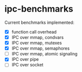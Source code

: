 # ipc-benchmarks

Current benchmarks implemented:
 - [x] function call overhead
 - [x] IPC over mmap, condvars
 - [x] IPC over mmap, mutexes
 - [x] IPC over mmap, semaphores
 - [ ] IPC over mmap, atomic signaling
 - [x] IPC over pipe
 - [ ] IPC over socket
